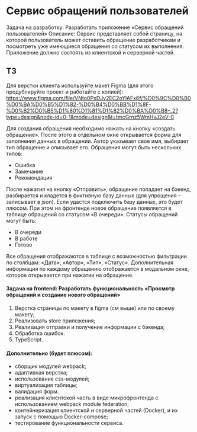 # Сервис обращений пользователей

Задача на разработку: Разработать приложение «Сервис обращений пользователей»
Описание:
Сервис представляет собой страницу, на которой пользователь может оставить обращение разработчикам и посмотреть уже имеющиеся обращения со статусом их выполнения.
Приложение должно состоять из клиентской и серверной частей.

## ТЗ

Для верстки клиента используйте макет Figma (для этого продублируйте проект и работайте с копией):
https://www.figma.com/file/VNto0PxDJv2EC2oYlAFx6f/%D0%9C%D0%B0%D0%BA%D0%B5%D1%82-%D0%B4%D0%BB%D1%8F-%D0%B2%D0%B5%D1%80%D1%81%D1%82%D0%BA%D0%B8-_2?type=design&node-id=0-1&mode=design&t=tmcGrnz5WmHvJ2eV-0

Для создания обращения необходимо нажать на кнопку «создать обращение».
После этого в отдельном окне открывается форма для заполнения данных в обращении.
Автор указывает свое имя, выбирает тип обращение и описывает его.
Обращения могут быть нескольких типов:

- Ошибка
- Замечание
- Рекомендация

После нажатия на кнопку «Отправить», обращение попадает на бэкенд, разбирается и кладется в фиктивную базу данных (для упрощения – записывает в json). Если удастся подключить базу данных, это будет плюсом.
При этом на фронтенде новое обращение появляется в таблице обращений со статусом «В очереди».
Статусы обращений могут быть:

- В очереди
- В работе
- Готово

Все обращения отображаются в таблице с возможностью фильтрации по столбцам: «Дата», «Автор», «Тип», «Статус».
Дополнительная информация по каждому обращению отображается в модальном окне, которое открывается при нажатии на обращение.

#### Задача на frontend: Разработать функциональность «Просмотр обращений и создание нового обращений»

1. Верстка страницы по макету в figma (см выше) или по своему макету;
2. Реализовать store приложения;
3. Реализация отправки и получение информации с бэкенда;
4. Обработка ошибок.
5. TypeScript.

#### Дополнительно (будет плюсом):

- сборщик модулей webpack;
- адаптивная верстка;
- использование css-модулей;
- виртуализация таблицы;
- валидация форм.
- реализация клиентской часть в виде микрофронтенда с использованием webpack module federation;
- контейнеризация клиентской и серверной частей (Docker), и их запуск с помощью Docker-compose;
- тестирование функциональности сервиса.
